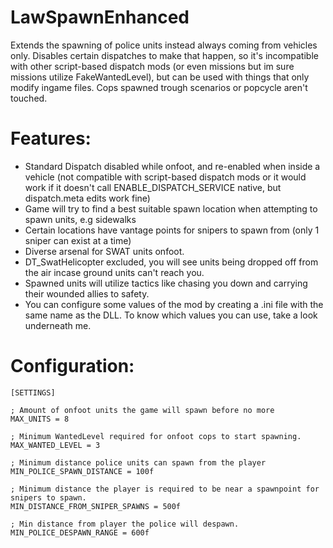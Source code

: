 # LawSpawnEnhanced
Extends the spawning of police units instead always coming from vehicles only. Disables certain dispatches to make that happen, so it's incompatible with other
script-based dispatch mods (or even missions but im sure missions utilize FakeWantedLevel), but can be used with things that only modify ingame files.
Cops spawned trough scenarios or popcycle aren't touched.

# Features:
* Standard Dispatch disabled while onfoot, and re-enabled when inside a vehicle (not compatible with script-based dispatch mods or it would work if it doesn't call ENABLE_DISPATCH_SERVICE native, but dispatch.meta edits work fine)
* Game will try to find a best suitable spawn location when attempting to spawn units, e.g sidewalks
* Certain locations have vantage points for snipers to spawn from (only 1 sniper can exist at a time)
* Diverse arsenal for SWAT units onfoot.
* DT_SwatHelicopter excluded, you will see units being dropped off from the air incase ground units can't reach you.
* Spawned units will utilize tactics like chasing you down and carrying their wounded allies to safety.
* You can configure some values of the mod by creating a .ini file with the same name as the DLL. To know which values you can use, take a look underneath me.

# Configuration:

```
[SETTINGS]

; Amount of onfoot units the game will spawn before no more
MAX_UNITS = 8

; Minimum WantedLevel required for onfoot cops to start spawning.
MAX_WANTED_LEVEL = 3

; Minimum distance police units can spawn from the player
MIN_POLICE_SPAWN_DISTANCE = 100f

; Minimum distance the player is required to be near a spawnpoint for snipers to spawn.
MIN_DISTANCE_FROM_SNIPER_SPAWNS = 500f

; Min distance from player the police will despawn.
MIN_POLICE_DESPAWN_RANGE = 600f
```
